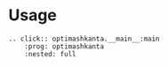 # Usage

```{eval-rst}
.. click:: optimashkanta.__main__:main
    :prog: optimashkanta
    :nested: full
```

